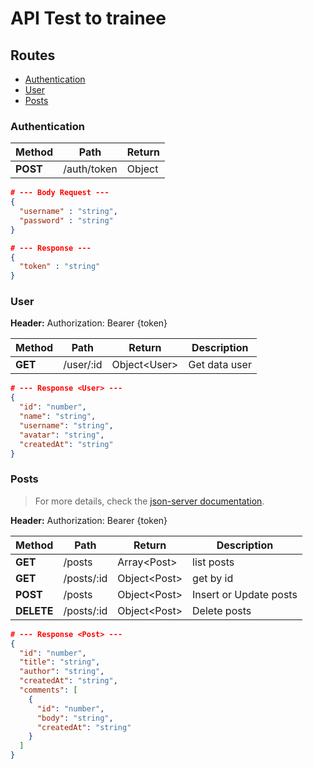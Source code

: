 # API Test to trainee

## Routes

- [Authentication](#authentication)
- [User](#user)
- [Posts](#posts)

### <a name="authentication"></a>Authentication

| Method   | Path        | Return |
| -------- | ----------- | ------ |
| **POST** | /auth/token | Object |

```json
# --- Body Request ---
{
  "username" : "string",
  "password" : "string"
}

# --- Response ---
{
  "token" : "string"
}
```

### <a name="user"></a>User

**Header:** Authorization: Bearer {token}

| Method  | Path      | Return        | Description   |
| ------- | --------- | ------------- | ------------- |
| **GET** | /user/:id | Object\<User> | Get data user |

```json
# --- Response <User> ---
{
  "id": "number",
  "name": "string",
  "username": "string",
  "avatar": "string",
  "createdAt": "string"
}
```

### <a name="posts"></a>Posts

> For more details, check the [json-server documentation](https://github.com/typicode/json-server).

**Header:** Authorization: Bearer {token}

| Method     | Path       | Return        | Description            |
| ---------- | ---------- | ------------- | ---------------------- |
| **GET**    | /posts     | Array\<Post>  | list posts             |
| **GET**    | /posts/:id | Object\<Post> | get by id              |
| **POST**   | /posts     | Object\<Post> | Insert or Update posts |
| **DELETE** | /posts/:id | Object\<Post> | Delete posts           |

```json
# --- Response <Post> ---
{
  "id": "number",
  "title": "string",
  "author": "string",
  "createdAt": "string",
  "comments": [
    {
      "id": "number",
      "body": "string",
      "createdAt": "string"
    }
  ]
}
```
